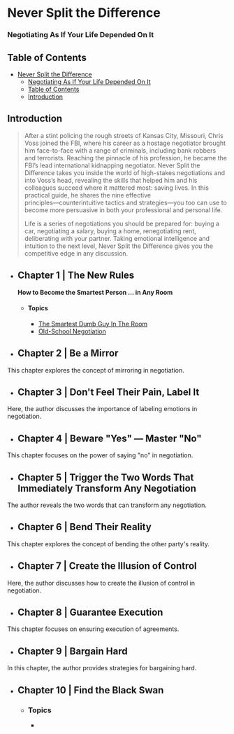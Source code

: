 # Never Split the Difference

### Negotiating As If Your Life Depended On It

## Table of Contents

- [Never Split the Difference](#never-split-the-difference)
  - [Negotiating As If Your Life Depended On It](#negotiating-as-if-your-life-depended-on-it)
  - [Table of Contents](#table-of-contents)
  - [Introduction](#introduction)

## Introduction

> After a stint policing the rough streets of Kansas City, Missouri, Chris Voss joined the FBI, where his career as a hostage negotiator brought him face-to-face with a range of criminals, including bank robbers and terrorists. Reaching the pinnacle of his profession, he became the FBI’s lead international kidnapping negotiator. Never Split the Difference takes you inside the world of high-stakes negotiations and into Voss’s head, revealing the skills that helped him and his colleagues succeed where it mattered most: saving lives. In this practical guide, he shares the nine effective principles―counterintuitive tactics and strategies―you too can use to become more persuasive in both your professional and personal life.
>
> Life is a series of negotiations you should be prepared for: buying a car, negotiating a salary, buying a home, renegotiating rent, deliberating with your partner. Taking emotional intelligence and intuition to the next level, Never Split the Difference gives you the competitive edge in any discussion.

- ## Chapter 1 | The New Rules

  **How to Become the Smartest Person ... in Any Room**

  - #### Topics
    - [The Smartest Dumb Guy In The Room](/Never%20Split%20the%20Difference/Chapter%201.md/#the-smartest-dumb-guy-in-the-room)
    - [Old-School Negotiation](/Never%20Split%20the%20Difference/Chapter%201.md/#old-school-negotiation)

- ## Chapter 2 | Be a Mirror

This chapter explores the concept of mirroring in negotiation.

- ## Chapter 3 | Don't Feel Their Pain, Label It

Here, the author discusses the importance of labeling emotions in negotiation.

- ## Chapter 4 | Beware "Yes" — Master "No"

This chapter focuses on the power of saying "no" in negotiation.

- ## Chapter 5 | Trigger the Two Words That Immediately Transform Any Negotiation

The author reveals the two words that can transform any negotiation.

- ## Chapter 6 | Bend Their Reality

This chapter explores the concept of bending the other party's reality.

- ## Chapter 7 | Create the Illusion of Control

Here, the author discusses how to create the illusion of control in negotiation.

- ## Chapter 8 | Guarantee Execution

This chapter focuses on ensuring execution of agreements.

- ## Chapter 9 | Bargain Hard

In this chapter, the author provides strategies for bargaining hard.

- ## Chapter 10 | Find the Black Swan

  - ### Topics
    -
